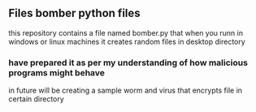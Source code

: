 ## Files bomber python files

this repository contains a file named bomber.py that when you runn in windows or linux machines it creates random files
in desktop directory

### have prepared it as per my understanding of how malicious programs might behave

in future will be creating a sample worm and virus that encrypts file in certain directory